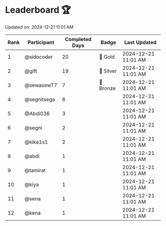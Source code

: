 # Leaderboard 🏆

Updated on: 2024-12-21 11:01 AM

| Rank | Participant       | Completed Days | Badge      | Last Updated         |
|------|-------------------|----------------|------------|----------------------|
| 1    | @sidocoder        | 20             | 🏅 Gold     | 2024-12-21 11:01 AM |
| 2    | @gift             | 19             | 🥈 Silver   | 2024-12-21 11:01 AM |
| 3    | @sewasewT7        | 7              | 🥉 Bronze   | 2024-12-21 11:01 AM |
| 4    | @segnitsega       | 6              |            | 2024-12-21 11:01 AM |
| 5    | @Abdi036          | 3              |            | 2024-12-21 11:01 AM |
| 6    | @segni            | 2              |            | 2024-12-21 11:01 AM |
| 7    | @kika1s1          | 2              |            | 2024-12-21 11:01 AM |
| 8    | @abdi             | 1              |            | 2024-12-21 11:01 AM |
| 9    | @tamirat          | 1              |            | 2024-12-21 11:01 AM |
| 10   | @kiya             | 1              |            | 2024-12-21 11:01 AM |
| 11   | @sena             | 1              |            | 2024-12-21 11:01 AM |
| 12   | @kena             | 1              |            | 2024-12-21 11:01 AM |
